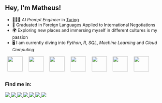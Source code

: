 ## Hey, I'm Matheus!

- 🙍🏻‍♂️ *AI Prompt Engineer* in [Turing](https://www.turing.com/)
- 📝 Graduated in Foreign Languages Applied to International Negotiations
- 🌍 Exploring new places and immersing myself in different cultures is my passion
- 🖥️ I am currently diving into *Python*, *R*, *SQL*, *Machine Learning* and *Cloud Computing*

<div display="inline">
  &nbsp;&nbsp;<img width="50" height="50" src="https://cdn.jsdelivr.net/gh/devicons/devicon@latest/icons/python/python-original.svg" />&nbsp;&nbsp;
  &nbsp;&nbsp;<img width="50" height="50" src="https://cdn.jsdelivr.net/gh/devicons/devicon@latest/icons/sqlite/sqlite-original.svg" />&nbsp;&nbsp;
  &nbsp;&nbsp;<img width="50" height="50" src="https://cdn.jsdelivr.net/gh/devicons/devicon@latest/icons/powershell/powershell-original.svg" />&nbsp;&nbsp;
  &nbsp;&nbsp;<img width="50" height="50" src="https://cdn.jsdelivr.net/gh/devicons/devicon@latest/icons/mysql/mysql-original.svg" />&nbsp;&nbsp;
  &nbsp;&nbsp;<img width="50" height="50" src="https://cdn.jsdelivr.net/gh/devicons/devicon@latest/icons/postgresql/postgresql-original-wordmark.svg" />&nbsp;&nbsp;
  &nbsp;&nbsp;<img width="50" height="50" src="https://cdn.jsdelivr.net/gh/devicons/devicon@latest/icons/r/r-original.svg" />&nbsp;&nbsp;
  &nbsp;&nbsp;<img width="50" height="50" src="https://cdn.jsdelivr.net/gh/devicons/devicon@latest/icons/oracle/oracle-original.svg" />&nbsp;&nbsp;
  
          
</div>

##

### Find me in:
<a href="https://www.linkedin.com/in/matheus-elias/">
  <img src="https://img.shields.io/badge/linkedin-%230077B5.svg?style=for-the-badge&logo=linkedin&logoColor=white" />
</a>


<a href="https://www.hackerrank.com/profile/riobr8">
  <img src="https://img.shields.io/badge/-Hackerrank-2EC866?style=for-the-badge&logo=HackerRank&logoColor=white" />
</a>

<a href="https://leetcode.com/u/SouzaMatheus123/">
  <img src="https://img.shields.io/badge/LeetCode-000000?style=for-the-badge&logo=LeetCode&logoColor=#d16c06" />
</a>

<a href="https://www.kaggle.com/souzaeliasmath123533">
  <img src="https://img.shields.io/badge/Kaggle-035a7d?style=for-the-badge&logo=kaggle&logoColor=white" />
</a>

<a href="https://www.figma.com/files/team/1291864964373334587/recents-and-sharing/recently-viewed?fuid=1291864959197722991">
  <img src="https://img.shields.io/badge/figma-%23F24E1E.svg?style=for-the-badge&logo=figma&logoColor=white" />
</a>

<a href="https://profile.edx.org/u/MatheusEliasSouza?_gl=1*4ofea7*_gcl_aw*R0NMLjE3MjQ3MDAxMTQuQ2owS0NRand6N0MyQmhEa0FSSXNBQV9TWktiSC1vU0x3aUxfc2JsVDFwRXpGNEZpNm8xU1JIbnVhQ2YwYWpFNXMxWk9NRFhKckVDOXIzTWFBdVJFRUFMd193Y0I.*_gcl_au*MjMzODMzODI5LjE3MjQyNzE3NDU.*_ga*MTM4NjM5NzUyNi4xNzI0MjcxNzQ1*_ga_D3KS4KMDT0*MTcyNDk2NjE2NC4xMS4xLjE3MjQ5NjYyMDIuMjIuMC4w">
  <img src="https://img.shields.io/badge/edX-%2302262B.svg?style=for-the-badge&logo=edX&logoColor=white" />
</a>

<a href="https://www.coursera.org/user/1c76e17204d75875ad9fef67e9bf3129">
  <img src="https://img.shields.io/badge/Coursera-%230056D2.svg?style=for-the-badge&logo=Coursera&logoColor=white" />
</a>

<!--
**Eliasmatheussouza/Eliasmatheussouza** is a ✨ _special_ ✨ repository because its `README.md` (this file) appears on your GitHub profile.

Here are some ideas to get you started:

- 🔭 I’m currently working on ...
- 🌱 I’m currently learning ...
- 👯 I’m looking to collaborate on ...
- 🤔 I’m looking for help with ...
- 💬 Ask me about ...
- 📫 How to reach me: ...
- 😄 Pronouns: ...
- ⚡ Fun fact: ...
-->
